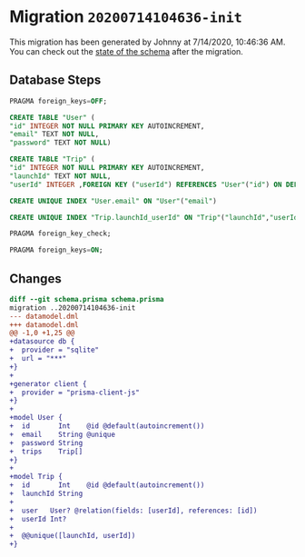 # Migration `20200714104636-init`

This migration has been generated by Johnny at 7/14/2020, 10:46:36 AM.
You can check out the [state of the schema](./schema.prisma) after the migration.

## Database Steps

```sql
PRAGMA foreign_keys=OFF;

CREATE TABLE "User" (
"id" INTEGER NOT NULL PRIMARY KEY AUTOINCREMENT,
"email" TEXT NOT NULL,
"password" TEXT NOT NULL)

CREATE TABLE "Trip" (
"id" INTEGER NOT NULL PRIMARY KEY AUTOINCREMENT,
"launchId" TEXT NOT NULL,
"userId" INTEGER ,FOREIGN KEY ("userId") REFERENCES "User"("id") ON DELETE SET NULL ON UPDATE CASCADE)

CREATE UNIQUE INDEX "User.email" ON "User"("email")

CREATE UNIQUE INDEX "Trip.launchId_userId" ON "Trip"("launchId","userId")

PRAGMA foreign_key_check;

PRAGMA foreign_keys=ON;
```

## Changes

```diff
diff --git schema.prisma schema.prisma
migration ..20200714104636-init
--- datamodel.dml
+++ datamodel.dml
@@ -1,0 +1,25 @@
+datasource db {
+  provider = "sqlite"
+  url = "***"
+}
+
+generator client {
+  provider = "prisma-client-js"
+}
+
+model User {
+  id       Int    @id @default(autoincrement())
+  email    String @unique
+  password String
+  trips    Trip[]
+}
+
+model Trip {
+  id       Int    @id @default(autoincrement())
+  launchId String
+
+  user   User? @relation(fields: [userId], references: [id])
+  userId Int?
+
+  @@unique([launchId, userId])
+}
```


